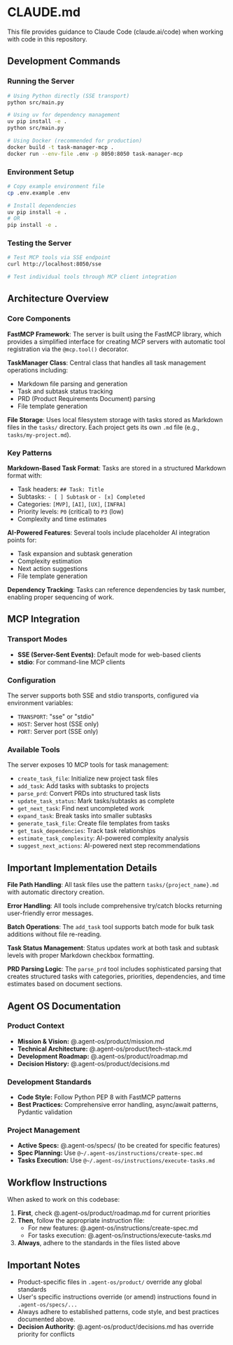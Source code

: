 # CLAUDE.md

This file provides guidance to Claude Code (claude.ai/code) when working with code in this repository.

## Development Commands

### Running the Server
```bash
# Using Python directly (SSE transport)
python src/main.py

# Using uv for dependency management
uv pip install -e .
python src/main.py

# Using Docker (recommended for production)
docker build -t task-manager-mcp .
docker run --env-file .env -p 8050:8050 task-manager-mcp
```

### Environment Setup
```bash
# Copy example environment file
cp .env.example .env

# Install dependencies
uv pip install -e .
# OR
pip install -e .
```

### Testing the Server
```bash
# Test MCP tools via SSE endpoint
curl http://localhost:8050/sse

# Test individual tools through MCP client integration
```

## Architecture Overview

### Core Components

**FastMCP Framework**: The server is built using the FastMCP library, which provides a simplified interface for creating MCP servers with automatic tool registration via the `@mcp.tool()` decorator.

**TaskManager Class**: Central class that handles all task management operations including:
- Markdown file parsing and generation
- Task and subtask status tracking
- PRD (Product Requirements Document) parsing
- File template generation

**File Storage**: Uses local filesystem storage with tasks stored as Markdown files in the `tasks/` directory. Each project gets its own `.md` file (e.g., `tasks/my-project.md`).

### Key Patterns

**Markdown-Based Task Format**: Tasks are stored in a structured Markdown format with:
- Task headers: `## Task: Title`
- Subtasks: `- [ ] Subtask` or `- [x] Completed`
- Categories: `[MVP]`, `[AI]`, `[UX]`, `[INFRA]`
- Priority levels: `P0` (critical) to `P3` (low)
- Complexity and time estimates

**AI-Powered Features**: Several tools include placeholder AI integration points for:
- Task expansion and subtask generation
- Complexity estimation
- Next action suggestions
- File template generation

**Dependency Tracking**: Tasks can reference dependencies by task number, enabling proper sequencing of work.

## MCP Integration

### Transport Modes
- **SSE (Server-Sent Events)**: Default mode for web-based clients
- **stdio**: For command-line MCP clients

### Configuration
The server supports both SSE and stdio transports, configured via environment variables:
- `TRANSPORT`: "sse" or "stdio"
- `HOST`: Server host (SSE only)  
- `PORT`: Server port (SSE only)

### Available Tools
The server exposes 10 MCP tools for task management:
- `create_task_file`: Initialize new project task files
- `add_task`: Add tasks with subtasks to projects
- `parse_prd`: Convert PRDs into structured task lists
- `update_task_status`: Mark tasks/subtasks as complete
- `get_next_task`: Find next uncompleted work
- `expand_task`: Break tasks into smaller subtasks
- `generate_task_file`: Create file templates from tasks
- `get_task_dependencies`: Track task relationships
- `estimate_task_complexity`: AI-powered complexity analysis
- `suggest_next_actions`: AI-powered next step recommendations

## Important Implementation Details

**File Path Handling**: All task files use the pattern `tasks/{project_name}.md` with automatic directory creation.

**Error Handling**: All tools include comprehensive try/catch blocks returning user-friendly error messages.

**Batch Operations**: The `add_task` tool supports batch mode for bulk task additions without file re-reading.

**Task Status Management**: Status updates work at both task and subtask levels with proper Markdown checkbox formatting.

**PRD Parsing Logic**: The `parse_prd` tool includes sophisticated parsing that creates structured tasks with categories, priorities, dependencies, and time estimates based on document sections.

## Agent OS Documentation

### Product Context
- **Mission & Vision:** @.agent-os/product/mission.md
- **Technical Architecture:** @.agent-os/product/tech-stack.md
- **Development Roadmap:** @.agent-os/product/roadmap.md
- **Decision History:** @.agent-os/product/decisions.md

### Development Standards
- **Code Style:** Follow Python PEP 8 with FastMCP patterns
- **Best Practices:** Comprehensive error handling, async/await patterns, Pydantic validation

### Project Management
- **Active Specs:** @.agent-os/specs/ (to be created for specific features)
- **Spec Planning:** Use `@~/.agent-os/instructions/create-spec.md`
- **Tasks Execution:** Use `@~/.agent-os/instructions/execute-tasks.md`

## Workflow Instructions

When asked to work on this codebase:

1. **First**, check @.agent-os/product/roadmap.md for current priorities
2. **Then**, follow the appropriate instruction file:
   - For new features: @.agent-os/instructions/create-spec.md
   - For tasks execution: @.agent-os/instructions/execute-tasks.md
3. **Always**, adhere to the standards in the files listed above

## Important Notes

- Product-specific files in `.agent-os/product/` override any global standards
- User's specific instructions override (or amend) instructions found in `.agent-os/specs/...`
- Always adhere to established patterns, code style, and best practices documented above.
- **Decision Authority**: @.agent-os/product/decisions.md has override priority for conflicts